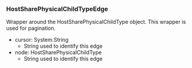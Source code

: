 ### HostSharePhysicalChildTypeEdge
Wrapper around the HostSharePhysicalChildType object. This wrapper is used for pagination.

- cursor: System.String
  - String used to identify this edge
- node: HostSharePhysicalChildType
  - String used to identify this edge
